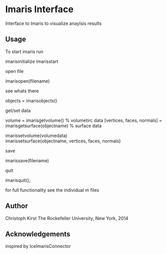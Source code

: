 Imaris Interface
================

Interface to Imaris to visualize anaylsis results


Usage
-----

To start imaris run

   imarisinitialize
   imarisstart

open file

   imarisopen(filename)

see whats there

   objects = imarisobjects()

get/set data

   volume = imarisgetvolume()                                % volumetirc data
   [vertices, faces, normals] = imarisgetsurface(objectname) % surface data

   imarissetvolume(volumedata)                               
   imarissetsurface(objectname, vertices, faces, normals)

save

   imarissave(filename)

quit

   imarisquit();


for full functionality see the individual m files


Author
------

Christoph Kirst
The Rockefeller University, New York, 2014


Acknowledgements
----------------

inspired by IceImarisConnector


